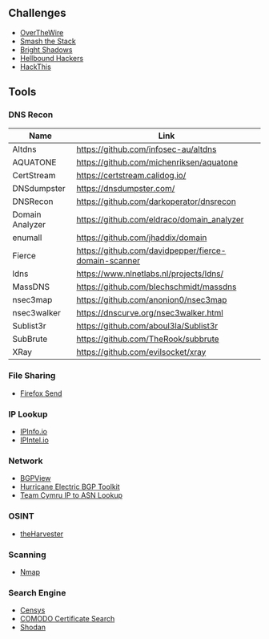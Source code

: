 ## Challenges
* [OverTheWire](https://overthewire.org/wargames/)
* [Smash the Stack](https://smashthestack.org/wargames.html)
* [Bright Shadows](http://bright-shadows.net)
* [Hellbound Hackers](https://www.hellboundhackers.org/)
* [HackThis](https://www.hackthis.co.uk/)

## Tools

### DNS Recon

| Name            | Link                                                   |
|-----------------|--------------------------------------------------------|
| Altdns          | <https://github.com/infosec-au/altdns>                 |
| AQUATONE        | <https://github.com/michenriksen/aquatone>             |
| CertStream      | <https://certstream.calidog.io/>                       |
| DNSdumpster     | <https://dnsdumpster.com/>                             |
| DNSRecon        | <https://github.com/darkoperator/dnsrecon>             |
| Domain Analyzer | <https://github.com/eldraco/domain_analyzer>           |
| enumall         | <https://github.com/jhaddix/domain>                    |
| Fierce          | <https://github.com/davidpepper/fierce-domain-scanner> |
| ldns            | <https://www.nlnetlabs.nl/projects/ldns/>              |
| MassDNS         | <https://github.com/blechschmidt/massdns>              |
| nsec3map        | <https://github.com/anonion0/nsec3map>                 |
| nsec3walker     | <https://dnscurve.org/nsec3walker.html>                |
| Sublist3r       | <https://github.com/aboul3la/Sublist3r>                |
| SubBrute        | <https://github.com/TheRook/subbrute>                  |
| XRay            | <https://github.com/evilsocket/xray>                   |


### File Sharing
* [Firefox Send](https://send.firefox.com/)

### IP Lookup
* [IPInfo.io](https://ipinfo.io/)
* [IPIntel.io](https://ipintel.io/)

### Network
* [BGPView](https://bgpview.io/)
* [Hurricane Electric BGP Toolkit](https://bgp.he.net/)
* [Team Cymru IP to ASN Lookup](https://asn.cymru.com/cgi-bin/whois.cgi)

### OSINT
* [theHarvester](https://github.com/laramies/theHarvester)

### Scanning
* [Nmap](https://nmap.org/)

### Search Engine
* [Censys](https://censys.io/)
* [COMODO Certificate Search](https://crt.sh/)
* [Shodan](https://www.shodan.io/)

